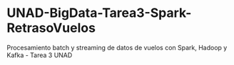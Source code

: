 # UNAD-BigData-Tarea3-Spark-RetrasoVuelos
Procesamiento batch y streaming de datos de vuelos con Spark, Hadoop y Kafka - Tarea 3 UNAD
